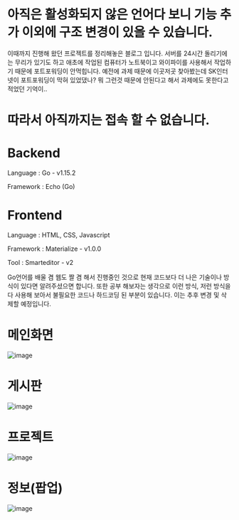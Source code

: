 # 아직은 활성화되지 않은 언어다 보니 기능 추가 이외에 구조 변경이 있을 수 있습니다.

이때까지 진행해 왔던 프로젝트를 정리해놓은 블로그 입니다.
서버를 24시간 돌리기에는 무리가 있기도 하고 애초에 작업된 컴퓨터가 노트북이고 와이파이를 사용해서 작업하기 때문에 포트포워딩이 안먹힙니다.
예전에 과제 때문에 이곳저곳 찾아봤는데 SK인터넷이 포트포워딩이 막혀 있었댔나? 뭐 그런것 때문에 안된다고 해서 과제에도 못한다고 적었던 기억이..
# 따라서 아직까지는 접속 할 수 없습니다.

# Backend
Language : Go - v1.15.2

Framework : Echo (Go)

# Frontend
Language : HTML, CSS, Javascript

Framework : Materialize - v1.0.0

Tool : Smarteditor - v2

Go언어를 배울 겸 웹도 짤 겸 해서 진행중인 것으로 현재 코드보다 더 나은 기술이나 방식이 있다면 알려주셨으면 합니다.
또한 공부 해보자는 생각으로 이런 방식, 저런 방식을 다 사용해 보아서 불필요한 코드나 하드코딩 된 부분이 있습니다. 이는 추후 변경 및 삭제할 예정입니다.

# 메인화면
![image](https://user-images.githubusercontent.com/48707324/94990580-2783c300-05b8-11eb-95d0-be515c788f4f.png)

# 게시판
![image](https://user-images.githubusercontent.com/48707324/94990653-ca3c4180-05b8-11eb-9fbf-f9e500f69f40.png)

# 프로젝트
![image](https://user-images.githubusercontent.com/48707324/94990992-0c668280-05bb-11eb-84bb-d219fc243f72.png)

# 정보(팝업)
![image](https://user-images.githubusercontent.com/48707324/94991342-7718bd80-05bd-11eb-9de8-df829601654f.png)
